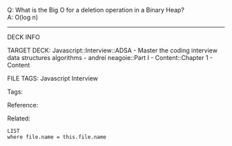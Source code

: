 Q: What is the Big O for a deletion operation in a Binary Heap?  
A: O(log n)
<!--ID: 1690032123646-->

---

DECK INFO

TARGET DECK: Javascript::Interview::ADSA - Master the coding interview data structures algorithms - andrei neagoie::Part I - Content::Chapter 1 - Content

FILE TAGS: Javascript Interview

Tags:

Reference:

Related:

```dataview
LIST
where file.name = this.file.name
```
